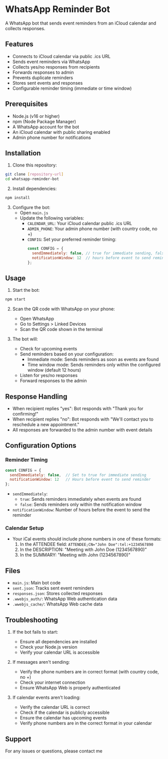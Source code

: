 # WhatsApp Reminder Bot

A WhatsApp bot that sends event reminders from an iCloud calendar and collects responses.

## Features

- Connects to iCloud calendar via public .ics URL
- Sends event reminders via WhatsApp
- Collects yes/no responses from recipients
- Forwards responses to admin
- Prevents duplicate reminders
- Stores sent events and responses
- Configurable reminder timing (immediate or time window)

## Prerequisites

- Node.js (v16 or higher)
- npm (Node Package Manager)
- A WhatsApp account for the bot
- An iCloud calendar with public sharing enabled
- Admin phone number for notifications

## Installation

1. Clone this repository:
```bash
git clone [repository-url]
cd whatsapp-reminder-bot
```

2. Install dependencies:
```bash
npm install
```

3. Configure the bot:
   - Open `main.js`
   - Update the following variables:
     - `CALENDAR_URL`: Your iCloud calendar public .ics URL
     - `ADMIN_PHONE`: Your admin phone number (with country code, no +)
     - `CONFIG`: Set your preferred reminder timing:
       ```javascript
       const CONFIG = {
         sendImmediately: false, // true for immediate sending, false for time window
         notificationWindow: 12  // hours before event to send reminder
       };
       ```

## Usage

1. Start the bot:
```bash
npm start
```

2. Scan the QR code with WhatsApp on your phone:
   - Open WhatsApp
   - Go to Settings > Linked Devices
   - Scan the QR code shown in the terminal

3. The bot will:
   - Check for upcoming events
   - Send reminders based on your configuration:
     - Immediate mode: Sends reminders as soon as events are found
     - Time window mode: Sends reminders only within the configured window (default 12 hours)
   - Listen for yes/no responses
   - Forward responses to the admin

## Response Handling

- When recipient replies "yes": Bot responds with "Thank you for confirming!"
- When recipient replies "no": Bot responds with "We'll contact you to reschedule a new appointment."
- All responses are forwarded to the admin number with event details

## Configuration Options

### Reminder Timing
```javascript
const CONFIG = {
  sendImmediately: false,  // Set to true for immediate sending
  notificationWindow: 12   // Hours before event to send reminder
};
```

- `sendImmediately`: 
  - `true`: Sends reminders immediately when events are found
  - `false`: Sends reminders only within the notification window
- `notificationWindow`: Number of hours before the event to send the reminder

### Calendar Setup
- Your iCal events should include phone numbers in one of these formats:
  1. In the ATTENDEE field: `ATTENDEE;CN="John Doe":tel:+1234567890`
  2. In the DESCRIPTION: "Meeting with John Doe (1234567890)"
  3. In the SUMMARY: "Meeting with John (1234567890)"

## Files

- `main.js`: Main bot code
- `sent.json`: Tracks sent event reminders
- `responses.json`: Stores collected responses
- `.wwebjs_auth/`: WhatsApp Web authentication data
- `.wwebjs_cache/`: WhatsApp Web cache data

## Troubleshooting

1. If the bot fails to start:
   - Ensure all dependencies are installed
   - Check your Node.js version
   - Verify your calendar URL is accessible

2. If messages aren't sending:
   - Verify the phone numbers are in correct format (with country code, no +)
   - Check your internet connection
   - Ensure WhatsApp Web is properly authenticated

3. If calendar events aren't loading:
   - Verify the calendar URL is correct
   - Check if the calendar is publicly accessible
   - Ensure the calendar has upcoming events
   - Verify phone numbers are in the correct format in your calendar

## Support

For any issues or questions, please contact me